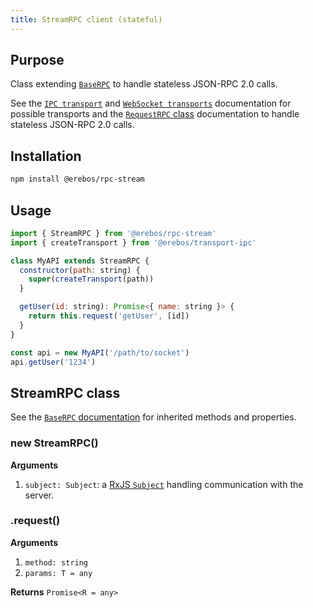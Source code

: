```yaml
---
title: StreamRPC client (stateful)
---
```


## Purpose

Class extending [`BaseRPC`](rpc-base.md) to handle stateless JSON-RPC 2.0 calls.

See the [`IPC transport`](transport-ipc.md) and [`WebSocket transports`](transport-ws.md) documentation for possible transports and the [`RequestRPC` class](rpc-request.md) documentation to handle stateless JSON-RPC 2.0 calls.

## Installation

```sh
npm install @erebos/rpc-stream
```

## Usage

```javascript
import { StreamRPC } from '@erebos/rpc-stream'
import { createTransport } from '@erebos/transport-ipc'

class MyAPI extends StreamRPC {
  constructor(path: string) {
    super(createTransport(path))
  }

  getUser(id: string): Promise<{ name: string }> {
    return this.request('getUser', [id])
  }
}

const api = new MyAPI('/path/to/socket')
api.getUser('1234')
```

## StreamRPC class

See the [`BaseRPC` documentation](rpc-base.md) for inherited methods and properties.

### new StreamRPC()

**Arguments**

1.  `subject: Subject`: a [RxJS `Subject`](https://rxjs.dev/api/index/class/Subject) handling communication with the server.

### .request()

**Arguments**

1.  `method: string`
1.  `params: T = any`

**Returns** `Promise<R = any>`
